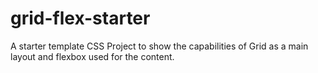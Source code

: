 # grid-flex-starter
A starter template CSS Project to show the capabilities of Grid as a main layout and flexbox used for the content.
